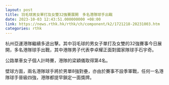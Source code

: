 ```yaml
---
layout: post
title: 羽毛球男女單打及女雙32強賽展開　多名港隊球手出戰
date: 2023-10-03 12:43:51.000000000 +08:00
link: https://news.rthk.hk/rthk/ch/component/k2/1721218-20231003.htm
categories: rthk
---
```


杭州亞運港隊繼續多途出擊。其中羽毛球的男女子單打及女雙的32強賽事今日展開，多名港隊球手出戰，其中港隊男子代表李卓耀正面對國家隊球手石宇奇。

公路單車女子個人計時賽，港隊的梁穎儀取得第4名。

壁球方面，兩名港隊球手將於男單8強對壘，亦由於賽事不設季軍戰，任何一名港隊球手晉級四強，港隊都提早鎖定一面獎牌。
